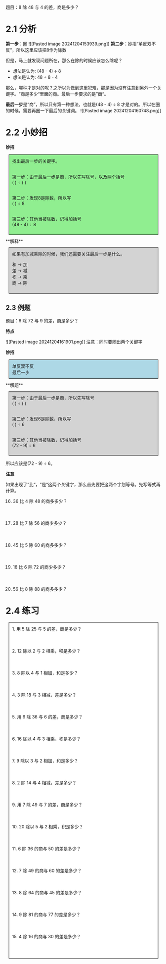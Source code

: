 
题目：8 除 48 与 4 的差，商是多少？

# 2.1 分析

**第一步**：圈
![[Pasted image 20241204153939.png]]
**第二步**：妙招“单反双不反“，所以这里应该把8作为除数

但是，马上就发现问题所在，那么在除的时候应该怎么除呢？

- 想法是认为: (48 - 4) ÷ 8
 - 想法是认为: 48 ÷ 8 - 4

那么，哪种才是对的呢？之所以为做到这里犯难，那是因为没有注意到另外一个关键字。“商是多少“里面的商。最后一步要求的是”商“。

**最后一步**是“商”，所以只有第一种想法，也就是(48 - 4) ÷ 8 才是对的。所以在圈的时候，需要再圈一下最后的关键词。
![[Pasted image 20241204160748.png]]


# 2.2 小妙招

**妙招**
<div style="border:1px solid black; padding:10px; margin:10px; background-color: lightgreen;">
找出最后一步的关键字。<br><br>

第一步：由于最后一步是商，所以先写除号，以及两个括号<br>
(    )  ÷ (    ) <br><br>

第二步：发现8是除数，所以写<br>
(     )  ÷ 8 <br><br>

第三步：其他当被除数，记得加括号<br>
(48 - 4) ÷ 8
</div>
**解释**
<div style="border:1px solid black; padding:10px; margin:10px; background-color: lightgray;">
如果有加减乘除的时候，我们还需要关注最后一步是什么。<br>

和 -> 加 <br>
差 -> 减 <br>
积 -> 乘 <br>
商 -> 除 <br>
</div>


## 2.3 例题


题目：6 除 72 与 9 的差，商是多少？

**特点**

![[Pasted image 20241204161901.png]]
注意：同时要圈出两个关键字


**妙招**

<div style="border:1px solid black; padding:10px; margin:10px; background-color: lightblue;">
单反双不反<br>
最后一步<br>
</div>
**解题**

<div style="border:1px solid black; padding:10px; margin:10px; background-color: lightgray;">
第一步：由于最后一步是商，所以先写除号<br>
(     ) ÷ (   ) <br><br>

第二步：发现6是除数，所以写<br>
(      )  ÷ 6 <br><br>

第三步：其他当被除数，记得加括号<br>
(72 - 9) ÷ 6
</div>

所以应该是(72 - 9) ÷ 6。

**注意**

如果出现了“比“，"是“这两个关键字，那么首先要把这两个字划等号。先写等式再计算。

16. 36 比 4 除 48 的商多多少？<br><br><br><br>
17. 28 比 7 除 56 的商少多少？<br><br><br><br>
18. 45 比 5 除 60 的商多多少？<br><br><br><br>
19. 18 比 6 除 72 的商少多少？<br><br><br><br>
20. 56 比 8 除 88 的商多多少？ 
    
    
    
    
# 2.4 练习

<div style="border:1px solid black; padding:10px; margin:10px; background-color: white;">
1. 用 5 除 25 与 5 的差，商是多少？ <br><br><br><br>
2. 12 除以 2 与 2 相乘，积是多少？ <br><br><br><br>
3. 8 除以 4 与 1 相加，和是多少？<br><br><br><br>
4. 3 除 18 与 3 相减，差是多少？<br><br><br><br>
5. 用 6 除 36 与 6 的差，商是多少？<br><br><br><br>
6. 16 除以 4 与 3 相乘，积是多少？<br><br><br><br>
7. 9 除以 3 与 2 相加，和是多少？<br><br><br><br>
8. 2 除 14 与 4 相减，差是多少？<br><br><br><br>
9. 用 7 除 49 与 7 的差，商是多少？<br><br><br><br>
10. 20 除以 5 与 2 相乘，积是多少？ <br><br><br><br>
11. 6 除 36 的商与 50 的差是多少？<br><br><br><br>
12. 7 除 49 的商与 60 的差是多少？<br><br><br><br>
13. 8 除 64 的商与 45 的差是多少？<br><br><br><br>
14. 9 除 81 的商与 77 的差是多少？<br><br><br><br>
15. 4 除 16 的商与 30 的差是多少？<br><br><br><br>
</div>




